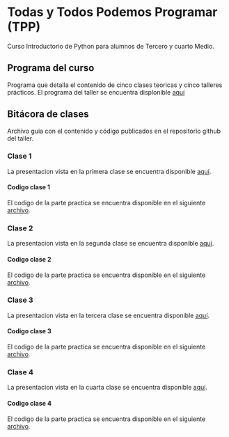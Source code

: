 # Todas y Todos Podemos Programar (**TPP**)

Curso Introductorio de Python para alumnos de Tercero y cuarto Medio.

## Programa del curso

Programa que detalla el contenido de cinco clases teoricas y cinco talleres prácticos.
El programa del taller se encuentra displonible [aquí](https://github.com/adigenova/tpp/blob/main/programa/Programa_Taller_TPP.pdf)

## Bitácora de clases

Archivo guia con el contenido y código publicados en el repositorio github del taller.

### Clase 1

La presentacion vista en la primera clase se encuentra disponible [aquí](https://github.com/adigenova/tpp/blob/main/clases//dia1/tpp_day1.pdf). 

#### Codigo clase 1

El codigo de la parte practica se encuentra disponible en el siguiente [archivo](https://github.com/adigenova/tpp/blob/main/code/TPP_C01.ipynb).


### Clase 2

La presentacion vista en la segunda clase se encuentra disponible [aquí](https://github.com/adigenova/tpp/blob/main/clases//dia2/tpp_day2.pdf). 

#### Codigo clase 2

El codigo de la parte practica se encuentra disponible en el siguiente [archivo](https://github.com/adigenova/tpp/blob/main/code/TPP_C02.ipynb).

### Clase 3

La presentacion vista en la tercera clase se encuentra disponible [aquí](https://github.com/adigenova/tpp/blob/main/clases//dia3/tpp_day3.pdf). 

#### Codigo clase 3

El codigo de la parte practica se encuentra disponible en el siguiente [archivo](https://github.com/adigenova/tpp/blob/main/code/TPP_C03.ipynb).

### Clase 4

La presentacion vista en la cuarta clase se encuentra disponible [aquí](https://github.com/adigenova/tpp/blob/main/clases//dia4/tpp_day4.pdf). 

#### Codigo clase 4

El codigo de la parte practica se encuentra disponible en el siguiente [archivo](https://github.com/adigenova/tpp/blob/main/code/TPP_C04.ipynb).


